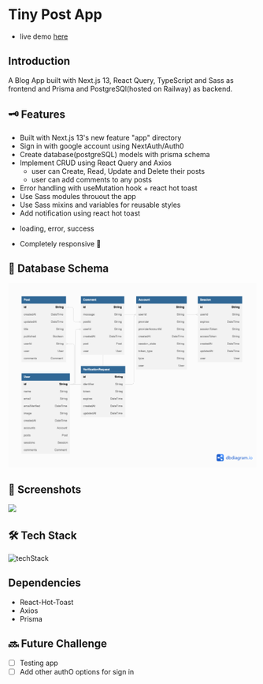 # Tiny Post App

* live demo <a href="https://tiny-post-app.vercel.app/" target="_blank" rel="noopener">here</a>


## Introduction

A Blog App built with Next.js 13, React Query, TypeScript and Sass as frontend and Prisma and PostgreSQl(hosted on Railway) as backend.

## 🗝️ Features

* Built with Next.js 13's new feature "app" directory
* Sign in with google account using NextAuth/Auth0
* Create database(postgreSQL) models with prisma schema
* Implement CRUD using React Query and Axios
    - user can Create, Read, Update and Delete their posts
    - user can add comments to any posts
* Error handling with useMutation hook + react hot toast
* Use Sass modules throuout the app
* Use Sass mixins and variables for reusable styles
* Add notification using react hot toast
 - loading, error, success
* Completely responsive 🙌

## 📀 Database Schema
![schema](./public/schema-diagram.png)

## 📸 Screenshots
<img src="https://imgur.com/hLy3Pad.jpg" width="350" height="auto">

## 🛠️ Tech Stack
![techStack](https://imgur.com/bULrrqm.png)

## Dependencies
* React-Hot-Toast
* Axios
* Prisma
## 🔜 Future Challenge
- [ ] Testing app 
- [ ] Add other authO options for sign in